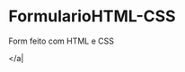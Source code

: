# FormularioHTML-CSS
Form feito com HTML e CSS

<a src="blob:https://imgur.com/09cb2b86-a451-43b3-9fc7-95b2567d1a60"></a|
